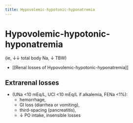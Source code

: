 ```yaml
---
title: Hypovolemic-hypotonic-hyponatremia
---
```

# Hypovolemic-hypotonic-hyponatremia

(ie, ↓↓ total body Na, ↓ TBW)

* [[Renal losses of Hypovolemic-hypotonic-hyponatremia]]

## Extrarenal losses
* (UNa <10 mEq/L, UCl <10 mEq/L if alkalemia, FENa <1%):
	* hemorrhage,
	* GI loss (diarrhea or vomiting),
	* third-spacing (pancreatitis),
	* ↓ PO intake, insensible losses

